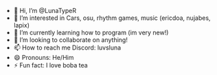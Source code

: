 - 👋 Hi, I’m @LunaTypeR
- 👀 I’m interested in Cars, osu, rhythm games, music (ericdoa, nujabes, lapix)
- 🌱 I’m currently learning how to program (im very new!)
- 💞️ I’m looking to collaborate on anything! 
- 📫 How to reach me Discord: luvsluna 
- 😄 Pronouns: He/Him
- ⚡ Fun fact: I love boba tea

<!---
LunaTypeR/LunaTypeR is a ✨ special ✨ repository because its `README.md` (this file) appears on your GitHub profile.
You can click the Preview link to take a look at your changes.
--->
